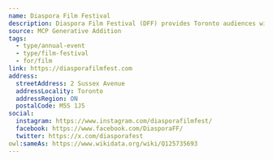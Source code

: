 ```yaml
---
name: Diaspora Film Festival
description: Diaspora Film Festival (DFF) provides Toronto audiences with an opportunity to experience the cultural mosaic of the present world through the medium of cinema. The DFF explores themes of migration, immigration, and cultural diversity by showcasing works of both established and emerging filmmakers. The festival pays special attention to independent Canadian filmmakers from ethnic minorities. The DFF is a charitable not-for-profit organization founded in 2000 to foster understanding and discussion among different cultures.
source: MCP Generative Addition
tags:
  - type/annual-event
  - type/film-festival
  - for/film
link: https://diasporafilmfest.com
address:
  streetAddress: 2 Sussex Avenue
  addressLocality: Toronto
  addressRegion: ON
  postalCode: M5S 1J5
social:
  instagram: https://www.instagram.com/diasporafilmfest/
  facebook: https://www.facebook.com/DiasporaFF/
  twitter: https://x.com/diasporafest
owl:sameAs: https://www.wikidata.org/wiki/Q125735693
---
```

